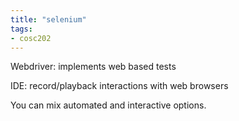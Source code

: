 ```yaml
---
title: "selenium"
tags: 
- cosc202
---
```


Webdriver: implements web based tests

IDE: record/playback interactions with web browsers

You can mix automated and interactive options.
